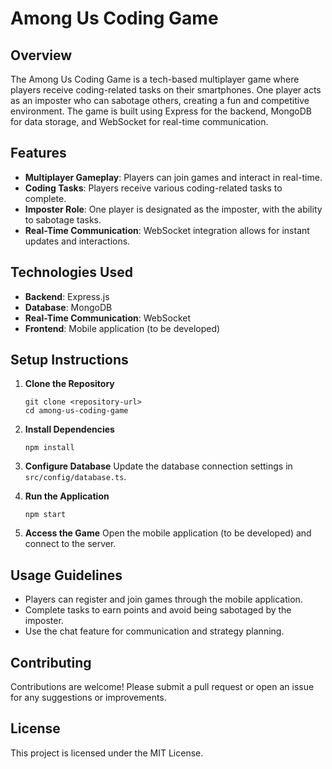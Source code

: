 # Among Us Coding Game

## Overview
The Among Us Coding Game is a tech-based multiplayer game where players receive coding-related tasks on their smartphones. One player acts as an imposter who can sabotage others, creating a fun and competitive environment. The game is built using Express for the backend, MongoDB for data storage, and WebSocket for real-time communication.

## Features
- **Multiplayer Gameplay**: Players can join games and interact in real-time.
- **Coding Tasks**: Players receive various coding-related tasks to complete.
- **Imposter Role**: One player is designated as the imposter, with the ability to sabotage tasks.
- **Real-Time Communication**: WebSocket integration allows for instant updates and interactions.

## Technologies Used
- **Backend**: Express.js
- **Database**: MongoDB
- **Real-Time Communication**: WebSocket
- **Frontend**: Mobile application (to be developed)

## Setup Instructions
1. **Clone the Repository**
   ```
   git clone <repository-url>
   cd among-us-coding-game
   ```

2. **Install Dependencies**
   ```
   npm install
   ```

3. **Configure Database**
   Update the database connection settings in `src/config/database.ts`.

4. **Run the Application**
   ```
   npm start
   ```

5. **Access the Game**
   Open the mobile application (to be developed) and connect to the server.

## Usage Guidelines
- Players can register and join games through the mobile application.
- Complete tasks to earn points and avoid being sabotaged by the imposter.
- Use the chat feature for communication and strategy planning.

## Contributing
Contributions are welcome! Please submit a pull request or open an issue for any suggestions or improvements.

## License
This project is licensed under the MIT License.